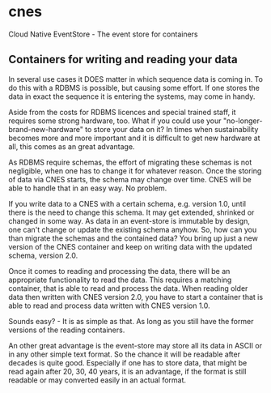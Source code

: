 # cnes
Cloud Native EventStore - The event store for containers

## Containers for writing and reading your data

In several use cases it DOES matter in which sequence data is coming in. 
To do this with a RDBMS is possible, but causing some effort.
If one stores the data in exact the sequence it is entering the systems, may
come in handy.

Aside from the costs for RDBMS licences and special trained staff, it requires some
strong hardware, too.
What if you could use your "no-longer-brand-new-hardware" to store your data on it?
In times when sustainability becomes more and more important and it is difficult to
get new hardware at all, this comes as an great advantage.

As RDBMS require schemas, the effort of migrating these schemas is not negligible, when
one has to change it for whatever reason.
Once the storing of data via CNES starts, the schema may change over time.
CNES will be able to handle that in an easy way. No problem.

If you write data to a CNES with a certain schema, e.g. version 1.0, until there is the
need to change this schema. It may get extended, shrinked or changed in some way.
As data in an event-store is immutable by design, one can't change or update the 
existing schema anyhow. 
So, how can you than migrate the schemas and the contained data?
You bring up just a new version of the CNES container and keep on writing data with 
the updated schema, version 2.0.

Once it comes to reading and processing the data, there will be an appropriate functionality
to read the data. This requires a matching container, that is able to read and process
the data.
When reading older data then written with CNES version 2.0, you have to start a container
that is able to read and process data written with CNES version 1.0.

Sounds easy? - It is as simple as that. As long as you still have the former versions of the
reading containers.

An other great advantage is the event-store may store all its data in ASCII or in any other
simple text format. So the chance it will be readable after decades is quite good.
Especially if one has to store data, that might be read again after 20, 30, 40 years, it is 
an advantage, if the format is still readable or may converted easily in an actual format.
